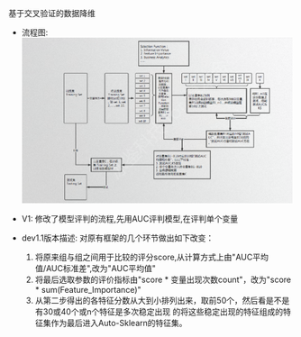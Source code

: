 基于交叉验证的数据降维
 - 流程图:
![avatar](./struct.png)
       
 - V1: 修改了模型评判的流程,先用AUC评判模型,在评判单个变量
 
 
 - dev1.1版本描述:
    对原有框架的几个环节做出如下改变：
    1. 将原来组与组之间用于比较的评分score,从计算方式上由"AUC平均值/AUC标准差",改为"AUC平均值"
    2. 将最后选取参数的评价指标由"score * 变量出现次数count"，改为"score * sum(Feature_Importance)"
    3. 从第二步得出的各特征分数从大到小排列出来，取前50个，然后看是不是有30或40个或n个特征是多次稳定出现
    的将这些稳定出现的特征组成的特征集作为最后进入Auto-Sklearn的特征集。
